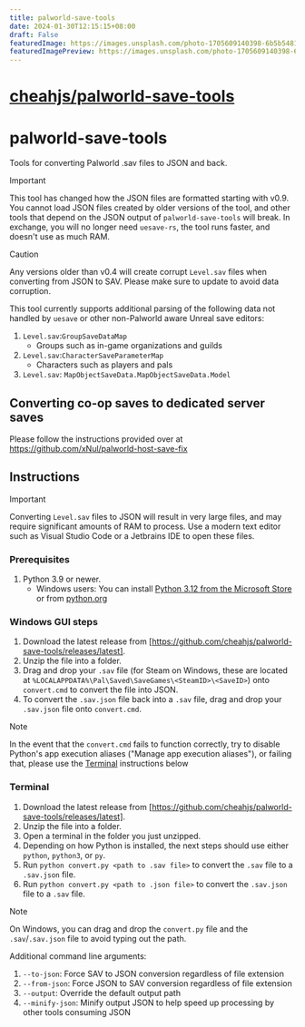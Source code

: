 ```yaml
---
title: palworld-save-tools
date: 2024-01-30T12:15:15+08:00
draft: False
featuredImage: https://images.unsplash.com/photo-1705609140398-6b5b54814e37?ixid=M3w0NjAwMjJ8MHwxfHJhbmRvbXx8fHx8fHx8fDE3MDY1ODgwNTZ8&ixlib=rb-4.0.3
featuredImagePreview: https://images.unsplash.com/photo-1705609140398-6b5b54814e37?ixid=M3w0NjAwMjJ8MHwxfHJhbmRvbXx8fHx8fHx8fDE3MDY1ODgwNTZ8&ixlib=rb-4.0.3
---
```


# [cheahjs/palworld-save-tools](https://github.com/cheahjs/palworld-save-tools)

# palworld-save-tools
Tools for converting Palworld .sav files to JSON and back.

> [!IMPORTANT]
> This tool has changed how the JSON files are formatted starting with v0.9.
> You cannot load JSON files created by older versions of the tool, and other tools that depend on the JSON output of `palworld-save-tools` will break.
> In exchange, you will no longer need `uesave-rs`, the tool runs faster, and doesn't use as much RAM.

> [!CAUTION]
> Any versions older than v0.4 will create corrupt `Level.sav` files when converting from JSON to SAV. Please make sure to update to avoid data corruption.

This tool currently supports additional parsing of the following data not handled by `uesave` or other non-Palworld aware Unreal save editors:

1. `Level.sav`:`GroupSaveDataMap`
    - Groups such as in-game organizations and guilds
1. `Level.sav`:`CharacterSaveParameterMap`
    - Characters such as players and pals
1. `Level.sav`: `MapObjectSaveData.MapObjectSaveData.Model`

## Converting co-op saves to dedicated server saves

Please follow the instructions provided over at https://github.com/xNul/palworld-host-save-fix

## Instructions

> [!IMPORTANT]
> Converting `Level.sav` files to JSON will result in very large files, and may require significant amounts of RAM to process. Use a modern text editor such as Visual Studio Code or a Jetbrains IDE to open these files.

### Prerequisites

1. Python 3.9 or newer.
    - Windows users: You can install [Python 3.12 from the Microsoft Store](https://apps.microsoft.com/detail/9NCVDN91XZQP) or from [python.org](https://www.python.org/)

### Windows GUI steps

1. Download the latest release from [https://github.com/cheahjs/palworld-save-tools/releases/latest].
1. Unzip the file into a folder.
1. Drag and drop your `.sav` file (for Steam on Windows, these are located at `%LOCALAPPDATA%\Pal\Saved\SaveGames\<SteamID>\<SaveID>`) onto `convert.cmd` to convert the file into JSON.
1. To convert the `.sav.json` file back into a `.sav` file, drag and drop your `.sav.json` file onto `convert.cmd`.

> [!NOTE]
> In the event that the `convert.cmd` fails to function correctly, try to disable Python's app execution aliases ("Manage app execution aliases"), or failing that, please use the [Terminal](#terminal) instructions below

### Terminal

1. Download the latest release from [https://github.com/cheahjs/palworld-save-tools/releases/latest].
1. Unzip the file into a folder.
1. Open a terminal in the folder you just unzipped.
1. Depending on how Python is installed, the next steps should use either `python`, `python3`, or `py`.
1. Run `python convert.py <path to .sav file>` to convert the `.sav` file to a `.sav.json` file.
1. Run `python convert.py <path to .json file>` to convert the `.sav.json` file to a `.sav` file.

> [!NOTE]
> On Windows, you can drag and drop the `convert.py` file and the `.sav`/`.sav.json` file to avoid typing out the path.

Additional command line arguments:

1. `--to-json`: Force SAV to JSON conversion regardless of file extension
1. `--from-json`: Force JSON to SAV conversion regardless of file extension
1. `--output`: Override the default output path
1. `--minify-json`: Minify output JSON to help speed up processing by other tools consuming JSON
